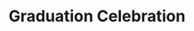 ---
layout: photo_set
title: Graduation Celebration
permalink: /updates/ceb_grad/
description: "CEB-RAMA-MU hosted Graduation Cerlebration for alumni of 2020 and 2021 academic years. Although I chose not to attend the ceremony hosted by Faculty of Medicine Ramathibodi Hospital and Mahidol University, I participated as a Master of Science graduate of 2021."

photos:
    set: ceb_grad
    size: 2
---